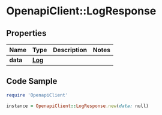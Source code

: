# OpenapiClient::LogResponse

## Properties

Name | Type | Description | Notes
------------ | ------------- | ------------- | -------------
**data** | [**Log**](Log.md) |  | 

## Code Sample

```ruby
require 'OpenapiClient'

instance = OpenapiClient::LogResponse.new(data: null)
```


